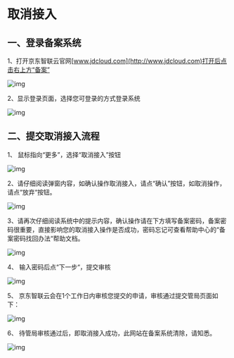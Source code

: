 # 取消接入

## 一、登录备案系统

1、打开京东智联云官网[www.jdcloud.com](http://www.jdcloud.com)打开后点击右上方“备案”

![img](https://github.com/jdcloudcom/cn/blob/joytaobao-beian-2020042801/image/ICP-License-Service/Cancel-Access-cn-1.png)

2、显示登录页面，选择您可登录的方式登录系统

![img](https://github.com/jdcloudcom/cn/blob/joytaobao-beian-2020042801/image/ICP-License-Service/Cancel-Access-cn-2.png)

## 二、提交取消接入流程

1、 鼠标指向“更多”，选择“取消接入”按钮

![img](https://github.com/jdcloudcom/cn/blob/joytaobao-beian-2020042801/image/ICP-License-Service/Cancel-Access-cn-3.png)

2、请仔细阅读弹窗内容，如确认操作取消接入，请点“确认”按钮，如取消操作，请点“放弃“按钮。

![img](https://github.com/jdcloudcom/cn/blob/joytaobao-beian-2020042801/image/ICP-License-Service/Cancel-Access-cn-4.png)

3、请再次仔细阅读系统中的提示内容，确认操作请在下方填写备案密码，备案密码很重要，直接影响您的取消接入操作是否成功，密码忘记可查看帮助中心的“备案密码找回办法“帮助文档。

![img](https://github.com/jdcloudcom/cn/blob/joytaobao-beian-2020042801/image/ICP-License-Service/Cancel-Access-cn-5.png)

4、 输入密码后点“下一步“，提交审核

![img](https://github.com/jdcloudcom/cn/blob/joytaobao-beian-2020042801/image/ICP-License-Service/Cancel-Access-cn-6.png)

5、 京东智联云会在1个工作日内审核您提交的申请，审核通过提交管局页面如下：

![img](https://github.com/jdcloudcom/cn/blob/joytaobao-beian-2020042801/image/ICP-License-Service/Cancel-Access-cn-7.png)

6、 待管局审核通过后，即取消接入成功，此网站在备案系统清除，请知悉。

![img](https://github.com/jdcloudcom/cn/blob/joytaobao-beian-2020042801/image/ICP-License-Service/Cancel-Access-cn-8.png) 
